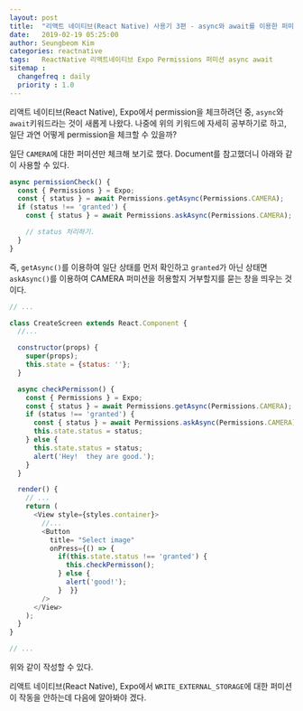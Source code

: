```yaml
---
layout: post
title:  "리액트 네이티브(React Native) 사용기 3편 - async와 await를 이용한 퍼미션 체크"
date:   2019-02-19 05:25:00
author: Seungbeom Kim
categories: reactnative
tags:	ReactNative 리액트네이티브 Expo Permissions 퍼미션 async await
sitemap :
  changefreq : daily
  priority : 1.0
---
```


리액트 네이티브(React Native), Expo에서 permission을 체크하려던 중, `async`와 `await`키워드라는 것이 새롭게 나왔다. 나중에 위의 키워드에 자세히 공부하기로 하고, 일단 과연 어떻게 permission을 체크할 수 있을까?

일단 `CAMERA`에 대한 퍼미션만 체크해 보기로 했다.
Document를 참고했더니 아래와 같이 사용할 수 있다.

```Javascript
async permissionCheck() {
  const { Permissions } = Expo;
  const { status } = await Permissions.getAsync(Permissions.CAMERA);
  if (status !== 'granted') {
    const { status } = await Permissions.askAsync(Permissions.CAMERA);

    // status 처리하기.
  }
}
```

즉, `getAsync()`를 이용하여 일단 상태를 먼저 확인하고 `granted`가 아닌 상태면 `askAsync()`를 이용하여 CAMERA 퍼미션을 허용할지 거부할지를 묻는 창을 띄우는 것이다.

```Javascript
// ...

class CreateScreen extends React.Component {
  //...

  constructor(props) {
    super(props);
    this.state = {status: ''};
  }

  async checkPermisson() {
    const { Permissions } = Expo;
    const { status } = await Permissions.getAsync(Permissions.CAMERA);
    if (status !== 'granted') {
      const { status } = await Permissions.askAsync(Permissions.CAMERA);
      this.state.status = status;
    } else {
      this.state.status = status;
      alert('Hey!  they are good.');
    }
  }

  render() {
    // ...
    return (
      <View style={styles.container}>
        //...
        <Button
          title= "Select image"
          onPress={() => {
            if(this.state.status !== 'granted') {
              this.checkPermisson();
            } else {
              alert('good!');
            }  }}
        />
      </View>
    );
  }
}

// ...
```

위와 같이 작성할 수 있다.

리액트 네이티브(React Native), Expo에서 `WRITE_EXTERNAL_STORAGE`에 대한 퍼미션이 작동을 안하는데 다음에 알아봐야 겠다.

